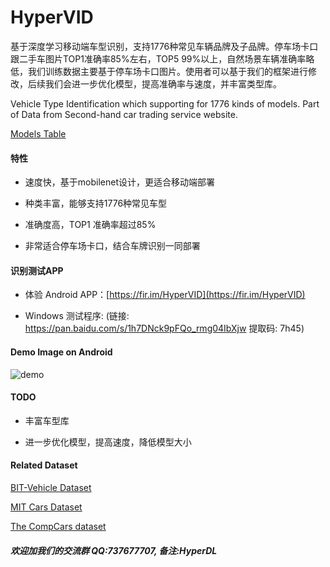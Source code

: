 # HyperVID
基于深度学习移动端车型识别，支持1776种常见车辆品牌及子品牌。停车场卡口跟二手车图片TOP1准确率85%左右，TOP5 99%以上，自然场景车辆准确率略低，我们训练数据主要基于停车场卡口图片。使用者可以基于我们的框架进行修改，后续我们会进一步优化模型，提高准确率与速度，并丰富类型库。

Vehicle Type Identification which supporting for 1776 kinds of models. Part of Data from Second-hand car trading service website.

[Models Table](label.txt)

#### 特性

- 速度快，基于mobilenet设计，更适合移动端部署

- 种类丰富，能够支持1776种常见车型

- 准确度高，TOP1 准确率超过85%

- 非常适合停车场卡口，结合车牌识别一同部署


#### 识别测试APP

- 体验 Android APP：[https://fir.im/HyperVID](https://fir.im/HyperVID)

- Windows 测试程序: (链接: https://pan.baidu.com/s/1h7DNck9pFQo_rmg04IbXjw 提取码: 7h45)

#### Demo Image on Android

![demo](demo.png)

#### TODO

- 丰富车型库

- 进一步优化模型，提高速度，降低模型大小


#### Related Dataset

[BIT-Vehicle Dataset](http://iitlab.bit.edu.cn/mcislab/vehicledb/)

[MIT Cars Dataset](https://ai.stanford.edu/~jkrause/cars/car_dataset.html)

[The CompCars dataset](http://mmlab.ie.cuhk.edu.hk/datasets/comp_cars/index.html)


##### 欢迎加我们的交流群 QQ:737677707, 备注:HyperDL
